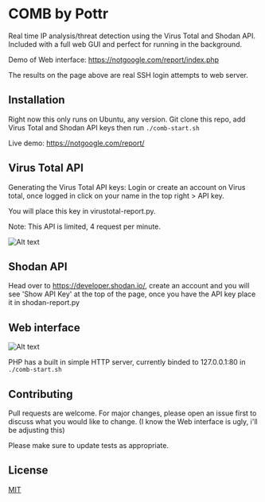 # COMB by Pottr
Real time IP analysis/threat detection using the Virus Total and Shodan API. Included with a full web GUI and perfect for running in the background. 

Demo of Web interface: https://notgoogle.com/report/index.php

The results on the page above are real SSH login attempts to web server.

## Installation

Right now this only runs on Ubuntu, any version. Git clone this repo, add Virus Total and Shodan API keys then run `./comb-start.sh`

Live demo: https://notgoogle.com/report/

## Virus Total API
Generating the Virus Total API keys: 
Login or create an account on Virus total, once logged in click on your name in the top right > API key.

You will place this key in virustotal-report.py. 

Note: This API is limited, 4 request per minute.


![Alt text](https://i.imgur.com/fa83tXm.png)

## Shodan API 

Head over to https://developer.shodan.io/, create an account and you will see 'Show API Key' at the top of the page, once you have the API key place it in shodan-report.py

## Web interface

![Alt text](https://i.imgur.com/7nelWAH.png)

PHP has a built in simple HTTP server, currently binded to 127.0.0.1:80 in  `./comb-start.sh` 

## Contributing
Pull requests are welcome. For major changes, please open an issue first to discuss what you would like to change. (I know the Web interface is ugly, i'll be adjusting this) 

Please make sure to update tests as appropriate.

## License
[MIT](https://choosealicense.com/licenses/mit/)
